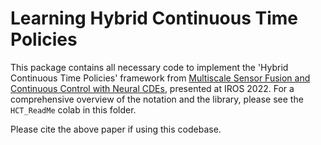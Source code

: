 # **Learning Hybrid Continuous Time Policies**

This package contains all necessary code to implement the 'Hybrid Continuous Time Policies' framework from
[Multiscale Sensor Fusion and Continuous Control with Neural CDEs](https://arxiv.org/abs/2203.08715), presented at
IROS 2022. For a comprehensive overview of the notation and the library, please see the `HCT_ReadMe` colab in this folder.

Please cite the above paper if using this codebase.

